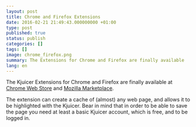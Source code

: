 ```yaml
---
layout: post
title: Chrome and Firefox Extensions
date: 2016-02-21 21:49:43.000000000 +01:00
type: post
published: true
status: publish
categories: []
tags: []
image: chrome_firefox.png
summary: The Extensions for Chrome and Firefox are finally available
lang: en
---
```

The Kjuicer Extensions for Chrome and Firefox are finally available at [Chrome Web Store](https://chrome.google.com/webstore/detail/kjuicer/kgjcgankonbfhdgpfdbggfifpcabocno) and [Mozilla Marketplace](https://addons.mozilla.org/en-US/firefox/addon/kjuicer/).

The extension can create a cache of (almost) any web page, and allows it to be highlighted with the Kjuicer.
Bear in mind that in order to be able to save the page you need at least a basic Kjuicer account, which is free, and to be logged in.
